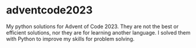 # adventcode2023
My python solutions for Advent of Code 2023. They are not the best or efficient solutions, nor they are for learning another language. I solved them with Python to improve my skills for problem solving.
